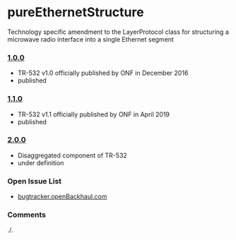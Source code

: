 # pureEthernetStructure
Technology specific amendment to the LayerProtocol class for structuring a microwave radio interface into a single Ethernet segment

### [1.0.0](../../tree/TR532v1_0)
- TR-532 v1.0 officially published by ONF in December 2016
- published

### [1.1.0](../../tree/TR532v1_1)
- TR-532 v1.1 officially published by ONF in April 2019
- published

### [2.0.0](../../tree/tsp)
- Disaggregated component of TR-532
- under definition

### Open Issue List
- [bugtracker.openBackhaul.com](https://bugtracker.openBackhaul.com)

### Comments
./.

